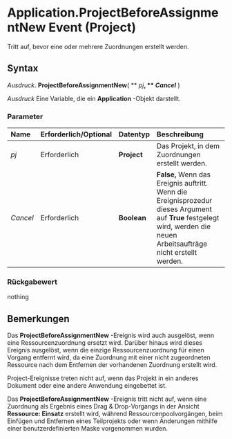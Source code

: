 
# Application.ProjectBeforeAssignmentNew Event (Project)

Tritt auf, bevor eine oder mehrere Zuordnungen erstellt werden.


## Syntax

 _Ausdruck_. **ProjectBeforeAssignmentNew**( ** _pj_**, ** _Cancel_** )

 _Ausdruck_ Eine Variable, die ein **Application** -Objekt darstellt.


### Parameter



|**Name**|**Erforderlich/Optional**|**Datentyp**|**Beschreibung**|
|:-----|:-----|:-----|:-----|
| _pj_|Erforderlich|**Project**|Das Projekt, in dem Zuordnungen erstellt werden.|
| _Cancel_|Erforderlich|**Boolean**|**False,** Wenn das Ereignis auftritt. Wenn die Ereignisprozedur dieses Argument auf **True** festgelegt wird, werden die neuen Arbeitsaufträge nicht erstellt werden.|

### Rückgabewert

nothing


## Bemerkungen

Das  **ProjectBeforeAssignmentNew** -Ereignis wird auch ausgelöst, wenn eine Ressourcenzuordnung ersetzt wird. Darüber hinaus wird dieses Ereignis ausgelöst, wenn die einzige Ressourcenzuordnung für einen Vorgang entfernt wird, da eine Zuordnung mit einer nicht zugeordneten Ressource nach dem Entfernen der vorhandenen Zuordnung erstellt wird.

Project-Ereignisse treten nicht auf, wenn das Projekt in ein anderes Dokument oder eine andere Anwendung eingebettet ist.

Das  **ProjectBeforeAssignmentNew** -Ereignis tritt nicht auf, wenn eine Zuordnung als Ergebnis eines Drag &amp; Drop-Vorgangs in der Ansicht **Ressource: Einsatz** erstellt wird, während Ressourcenpoolvorgängen, beim Einfügen und Entfernen eines Teilprojekts oder wenn Änderungen mithilfe einer benutzerdefinierten Maske vorgenommen wurden.

